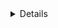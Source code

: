 <details>

## Тестовое задание

### Общие положения:

- Данное тестовое задание не направлено на полноценную реализацию задачи, сколько на возможность продемонстрировать
  уровень понимая в таких вопросах, как: PHP, REST API, работа с СУБД, основы безопасности. Помните, у задания не
  существует единственно правильного решения, но каждому вашему решению должно находиться объяснение
- Постарайтесь показать свои лучшие практики написания кода
- В процессе выполнения можно использовать любые библиотеки и фреймворки, если они позволяют реализовать задачу
  качественно и быстрее, но в случае использования библиотек будьте готовы объяснить, почему используется конкретная
  библиотека, если появятся таковые вопросы
- Тем не менее, предпочтительна реализация на Laravel (8+), Yii2 (последняя стабильная версия), Symfony 5+. В качестве
  СУБД можно использовать MySQL 5.7 или PostgreSQL актуальной стабильной версии
- Предпочтительно выложить сайт в GIt репозиторий. По возможности, ведите историю коммитов, чтобы мы могли отследить Ваш
  процесс разработки\
- По возможности и при наличии времени, очищайте неиспользуемый шаблонный код

### Общее описание:

Необходимо реализовать систему принятия и обработки заявок пользователей с сайта. Любой пользователь может отправить
данные по публичному API, реализованному нами, оставив заявку с каким-то текстом,. Затем заявка рассматривается
ответственным лицом и ей устанавливается статус Завершено. Чтобы установить этот статус, ответственное лицо должно
оставить комментарий. Пользователь должен получить свой ответ по email.

При этом, ответственное лицо должно иметь возможность получить список заявок, отфильтровать их по статусу и по дате, а
также иметь возможность ответить задающему вопрос через email.

#### Сущности:

<table>
  <tr>
    <th colspan="2">Заявка</th>
  </tr>
  <tr>
    <td>id</td>
    <td>Уникальный идентификатор</td>
  </tr>
  <tr>
    <td>name</td>
    <td>Имя пользователя - строка, обязательная</td>
  </tr>
  <tr>
    <td>email</td>
    <td>Email пользователя - строка, обязательная</td>
  </tr>
  <tr>
    <td>status</td>
    <td>Статус - enum(“Active”, “Resolved”)</td>
  </tr>
  <tr>
    <td>message</td>
    <td>Сообщение пользователя - текст, обязательный</td>
  </tr>
  <tr>
    <td>comment</td>
    <td>Ответ ответственного лица - текст, обязательный, если статус Resolved</td>
  </tr>
 <tr>
    <td>created_at</td>
    <td>Время создания заявки - timestamp или datetime</td>
  </tr>
 <tr>
    <td>updated_at</td>
    <td>Время ответа на заявку</td>
  </tr>
</table>

### Endpointы API:

Методы API должны быть документированы каким-нибудь средством документации на ваш выбор. Предпочтительно, с наличием
песочницы.

- GET /requests/ - получение заявок ответственным лицом, с фильтрацией по статусу
- PUT /requests/{id}/ - ответ на конкретную задачу ответственным лицом
- POST /requests/ - отправка заявки пользователями системы

### Дополнения:

- Вы можете дополнять задачу отдельными методами и расширять объем входящих параметров, если посчитаете нужным
- Вы можете сделать авторизацию как и для публичного пользователя, так и для ответственного лица так, как вы посчитаете
  нужным
- Вы можете сами рассмотреть особенности безопасности входящих запросов, чтобы избежать кроссдоменных запросов или же
  наоборот, разрешить их безопасно
- Вам необязательно делать web интерфейс для отправки заявок и ответа на них
- Вам разрешено делать дополнительные улучшения, дополнительные фильтрации и методы API, но будьте готовы их
  прокомментировать
- Вам также разрешено переименовать поля сущностей и добавить новые, если вы считаете, что они приведут к большему
  пониманию того, что происходит в предметной области задачи или расширят ее (Например, endpoint удаления задачи,
  прикрепление за заявкой ответственного лица и д.р.)
- Дополнительно будет преимуществом, если вы представите себе, что заявки отправляются очень часто и храниться их может
  огромное количество
- Для отправки email можете воспользоваться NullObject реализацией какого-нибудь стандартного интерфейса, либо же
  сохранять email в виде plain файлов в директории временных файлов вашего фреймворка или по вашему выбору
- Unit тесты также приветствуются

</details>